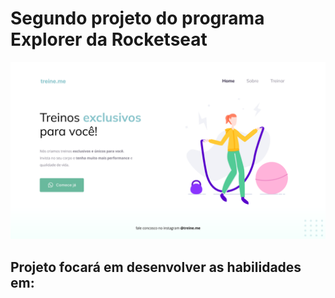 # Segundo projeto do programa Explorer da Rocketseat

![Segundo projeto do programa Explorer da Rocketseat](https://github.com/Clara-Pacheco/Explorer--Rocketseat--Projeto02/blob/main/assets/Projeto%2002.png)

## Projeto focará em desenvolver as habilidades em: